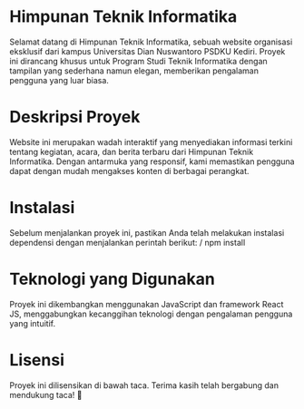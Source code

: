 # Himpunan Teknik Informatika
Selamat datang di Himpunan Teknik Informatika, sebuah website organisasi eksklusif dari kampus Universitas Dian Nuswantoro PSDKU Kediri. Proyek ini dirancang khusus untuk Program Studi Teknik Informatika dengan tampilan yang sederhana namun elegan, memberikan pengalaman pengguna yang luar biasa.

# Deskripsi Proyek
Website ini merupakan wadah interaktif yang menyediakan informasi terkini tentang kegiatan, acara, dan berita terbaru dari Himpunan Teknik Informatika. Dengan antarmuka yang responsif, kami memastikan pengguna dapat dengan mudah mengakses konten di berbagai perangkat.

# Instalasi
Sebelum menjalankan proyek ini, pastikan Anda telah melakukan instalasi dependensi dengan menjalankan perintah berikut: 
/ npm install

# Teknologi yang Digunakan
Proyek ini dikembangkan menggunakan JavaScript dan framework React JS, menggabungkan kecanggihan teknologi dengan pengalaman pengguna yang intuitif.

# Lisensi
Proyek ini dilisensikan di bawah taca.
Terima kasih telah bergabung dan mendukung taca! 🚀
